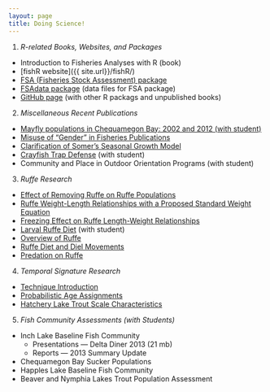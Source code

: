 ```yaml
---
layout: page
title: Doing Science!
---
```


1. *R-related Books, Websites, and Packages*
  * Introduction to Fisheries Analyses with R (book)
  * [fishR website]({{ site.url}}/fishR/)
  * [FSA (Fisheries Stock Assessment) package](https://github.com/droglenc/FSA)
  * [FSAdata package](https://github.com/droglenc/FSAdata) (data files for FSA package)
  * [GitHub page](https://github.com/droglenc) (with other R packags and unpublished books)
  
2. *Miscellaneous Recent Publications*
  * [Mayfly populations in Chequamegon Bay: 2002 and 2012 (with student)](resources/Brunk_et_al_2014.pdf)
  * [Misuse of “Gender” in Fisheries Publications](resources/OgleSchanning_2012.pdf)
  * [Clarification of Somer’s Seasonal Growth Model](resources/Garcia-Berthoud_etal_RFBF12.pdf)
  * [Crayfish Trap Defense](resources/OgleKret_JFE_Web.pdf) (with student)
  * Community and Place in Outdoor Orientation Programs (with student)
  
3. *Ruffe Research*
  * [Effect of Removing Ruffe on Ruffe Populations](resources/CzypinskiOgle_2011.pdf)
  * [Ruffe Weight-Length Relationships with a Proposed Standard Weight Equation](resources/OgleWinfield2009repro.pdf)
  * [Freezing Effect on Ruffe Length-Weight Relationships](resources/Ogle_2009.pdf)
  * [Larval Ruffe Diet](resources/Ogle_et_al_2004.pdf) (with student)
  * [Overview of Ruffe](resources/Ogle_1998.pdf)
  * [Ruffe Diet and Diel Movements](resources/Ogle_et_al_1995.pdf)
  * [Predation on Ruffe](resources/Ogle_et_al_1996a.pdf)
  
4. *Temporal Signature Research*
  * [Technique Introduction](resources/Ogle_et_al_1994.pdf)
  * [Probabilistic Age Assignments](resources/Ogle_et_al_1996b.pdf)
  * [Hatchery Lake Trout Scale Characteristics](resources/Ogle_Spangler_1996.pdf)
  
5. *Fish Community Assessments (with Students)*
  * Inch Lake Baseline Fish Community
    * Presentations — Delta Diner 2013 (21 mb)
    * Reports — 2013 Summary Update
  * Chequamegon Bay Sucker Populations
  * Happles Lake Baseline Fish Community
  * Beaver and Nymphia Lakes Trout Population Assessment
